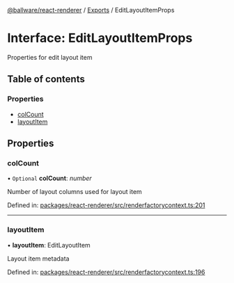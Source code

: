 [@ballware/react-renderer](../README.md) / [Exports](../modules.md) / EditLayoutItemProps

# Interface: EditLayoutItemProps

Properties for edit layout item

## Table of contents

### Properties

- [colCount](editlayoutitemprops.md#colcount)
- [layoutItem](editlayoutitemprops.md#layoutitem)

## Properties

### colCount

• `Optional` **colCount**: *number*

Number of layout columns used for layout item

Defined in: [packages/react-renderer/src/renderfactorycontext.ts:201](https://github.com/ballware/ballware-client/blob/e25f4ba/packages/react-renderer/src/renderfactorycontext.ts#L201)

___

### layoutItem

• **layoutItem**: EditLayoutItem

Layout item metadata

Defined in: [packages/react-renderer/src/renderfactorycontext.ts:196](https://github.com/ballware/ballware-client/blob/e25f4ba/packages/react-renderer/src/renderfactorycontext.ts#L196)

